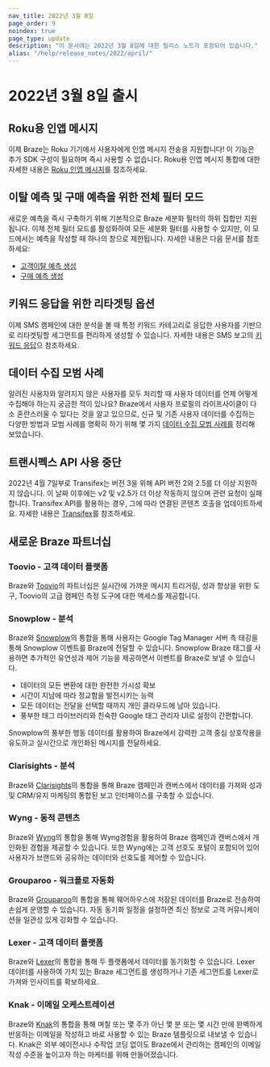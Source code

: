 ```yaml
---
nav_title: 2022년 3월 8일
page_order: 9
noindex: true
page_type: update
description: "이 문서에는 2022년 3월 8일에 대한 릴리스 노트가 포함되어 있습니다."
alias: "/help/release_notes/2022/april/"
---
```


# 2022년 3월 8일 출시

## Roku용 인앱 메시지

이제 Braze는 Roku 기기에서 사용자에게 인앱 메시지 전송을 지원합니다! 이 기능은 추가 SDK 구성이 필요하며 즉시 사용할 수 없습니다. Roku용 인앱 메시지 통합에 대한 자세한 내용은 [Roku 인앱 메시지]({{site.baseurl}}/developer_guide/platform_integration_guides/roku/in-app_messaging/overview/)를 참조하세요.

## 이탈 예측 및 구매 예측을 위한 전체 필터 모드

새로운 예측을 즉시 구축하기 위해 기본적으로 Braze 세분화 필터의 하위 집합만 지원됩니다. 이제 전체 필터 모드를 활성화하여 모든 세분화 필터를 사용할 수 있지만, 이 모드에서는 예측을 작성할 때 하나의 창으로 제한됩니다. 자세한 내용은 다음 문서를 참조하세요:

- [고객이탈 예측 생성]({{site.baseurl}}/user_guide/predictive_suite/predictive_churn/creating_a_churn_prediction/#full-filter-mode)
- [구매 예측 생성]({{site.baseurl}}/user_guide/predictive_suite/predictive_purchases/creating_a_purchase_prediction/#full-filter-mode)

## 키워드 응답을 위한 리타겟팅 옵션

이제 SMS 캠페인에 대한 분석을 볼 때 특정 키워드 카테고리로 응답한 사용자를 기반으로 리타겟팅할 세그먼트를 편리하게 생성할 수 있습니다. 자세한 내용은 SMS 보고의 [키워드 응답]({{site.baseurl}}/user_guide/message_building_by_channel/sms/sms_campaign_analytics/#keyword-responses)으 참조하세요.

## 데이터 수집 모범 사례

알려진 사용자와 알려지지 않은 사용자를 모두 처리할 때 사용자 데이터를 언제 어떻게 수집해야 하는지 궁금한 적이 있나요? Braze에서 사용자 프로필의 라이프사이클이 다소 혼란스러울 수 있다는 것을 알고 있으므로, 신규 및 기존 사용자 데이터를 수집하는 다양한 방법과 모범 사례를 명확히 하기 위해 몇 가지 [데이터 수집 모범 사례를]({{site.baseurl}}/user_guide/data_and_analytics/user_data_collection/best_practices/) 정리해 보았습니다.

## 트랜시펙스 API 사용 중단

2022년 4월 7일부로 Transifex는 버전 3을 위해 API 버전 2와 2.5를 더 이상 지원하지 않습니다. 이 날짜 이후에는 v2 및 v2.5가 더 이상 작동하지 않으며 관련 요청이 실패합니다. Transifex API를 활용하는 경우, 그에 따라 연결된 콘텐츠 호출을 업데이트하세요. 자세한 내용은 [Transifex]({{site.baseurl}}/partners/message_personalization/localization/transifex/)를 참조하세요.

## 새로운 Braze 파트너십

### Toovio - 고객 데이터 플랫폼

Braze와 [Toovio]({{site.baseurl}}/partners/data_and_infrastructure_agility/customer_data_platform/toovio/)의 파트너십은 실시간에 가까운 메시지 트리거링, 성과 향상을 위한 도구, Toovio의 고급 캠페인 측정 도구에 대한 액세스를 제공합니다.

### Snowplow - 분석

Braze와 [Snowplow]({{site.baseurl}}/partners/data_and_infrastructure_agility/analytics/snowplow/)의 통합을 통해 사용자는 Google Tag Manager 서버 측 태깅을 통해 Snowplow 이벤트를 Braze에 전달할 수 있습니다. Snowplow Braze 태그를 사용하면 추가적인 유연성과 제어 기능을 제공하면서 이벤트를 Braze로 보낼 수 있습니다.

- 데이터의 모든 변환에 대한 완전한 가시성 확보
- 시간이 지남에 따라 정교함을 발전시키는 능력
- 모든 데이터는 전달을 선택할 때까지 개인 클라우드에 남아 있습니다.
- 풍부한 태그 라이브러리와 친숙한 Google 태그 관리자 UI로 설정이 간편합니다.

Snowplow의 풍부한 행동 데이터를 활용하여 Braze에서 강력한 고객 중심 상호작용을 유도하고 실시간으로 개인화된 메시지를 전달하세요.

### Clarisights - 분석

Braze와 [Clarisights]({{site.baseurl}}/partners/data_and_infrastructure_agility/analytics/clarisights/)의 통합을 통해 Braze 캠페인과 캔버스에서 데이터를 가져와 성과 및 CRM/유지 마케팅의 통합된 보고 인터페이스를 구축할 수 있습니다.

### Wyng - 동적 콘텐츠

Braze와 [Wyng]({{site.baseurl}}/partners/message_personalization/dynamic_content/wyng/)의 통합을 통해 Wyng경험을 활용하여 Braze 캠페인과 캔버스에서 개인화된 경험을 제공할 수 있습니다. 또한 Wyng에는 고객 선호도 포털이 포함되어 있어 사용자가 브랜드와 공유하는 데이터와 선호도를 제어할 수 있습니다.

### Grouparoo - 워크플로 자동화

Braze와 [Grouparoo]({{site.baseurl}}/help/release_notes/deprecations/grouparoo)의 통합을 통해 웨어하우스에 저장된 데이터를 Braze로 전송하여 손쉽게 운영할 수 있습니다. 자동 동기화 일정을 설정하면 최신 정보로 고객 커뮤니케이션을 일관성 있게 강화할 수 있습니다.

### Lexer - 고객 데이터 플랫폼

Braze와 [Lexer]({{site.baseurl}}/partners/data_and_infrastructure_agility/customer_data_platform/lexer/)의 통합을 통해 두 플랫폼에서 데이터를 동기화할 수 있습니다. Lexer 데이터를 사용하여 가치 있는 Braze 세그먼트를 생성하거나 기존 세그먼트를 Lexer로 가져와 인사이트를 확보하세요.

### Knak - 이메일 오케스트레이션

Braze와 [Knak]({{site.baseurl}}/partners/message_orchestration/channel_extensions/email_templates/knak/)의 통합을 통해 며칠 또는 몇 주가 아닌 몇 분 또는 몇 시간 만에 완벽하게 반응하는 이메일을 작성하고 바로 사용할 수 있는 Braze 템플릿으로 내보낼 수 있습니다. Knak은 외부 에이전시나 수작업 코딩 없이도 Braze에서 관리하는 캠페인의 이메일 작성 수준을 높이고자 하는 마케터를 위해 만들어졌습니다.